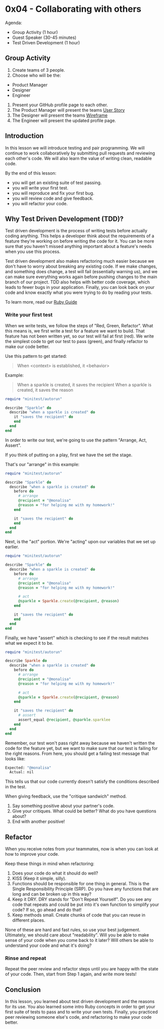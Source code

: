 # 0x04 - Collaborating with others

<!--
* 30 min: CSS Animations demo. [Sparkle Party](https://github.com/codechica/sparkle-party)
* 30 min: Finish working on [Lesson 1 issue][issues].
* 30 min: Presentation on Source Control
* 15 min: [Play a game together](https://create.kahoot.it/share/git-terms/6bf90eb7-3c80-43d5-a0ff-b710cc767040)
* 60 min: Work on assigned [Lesson 2 issue][issues]
* 15 min: Heart, Fart and Shopping Cart


Part 1: Get an existing suite of tests passing.
Part 2: Start contributing tests that might be missing.
Part 3: Reproduce a bug as an automated test.
Part 4: Fix it
Part 5: Refactoring. Make it DRY, YAGNI and KISS(parkles). Gorilla/Banana.

Introduction to tests and pair programming. Break into pairs, work on a bug
fixing (make the tests pass), submit the changes as a pull request.
Provide example (SparkleHub) with problems to fix, work on the bug fix & share
how they fixed it. Get practice reviewing each others code and giving feedback.

Learn the error message. "What's wrong with this code" challenge.
  * Syntax, logic

How often will they be debugging?
How will this differentiate them from other devs?

## Outcomes

* Understand how to problem solve.
* Continue to work collaboratively to provide feedback.
* Learn the value of clean coding.
* Why are tests important?

[slides](./slides.html)

-->

Agenda:

* Group Activity (1 hour)
* Guest Speaker (30-45 minutes)
* Test Driven Development (1 hour)

## Group Activity

1. Create teams of 3 people.
1. Choose who will be the:
  * Product Manager
  * Designer
  * Engineer
1. Present your GitHub profile page to each other.
1. The Product Manager will present the teams [User Story](./../../roles/product-manager.html#user-stories)
1. The Designer will present the teams [Wireframe](./../../roles/designer.html#what-is-a-wireframe)
1. The Engineer will present the updated profile page.

## Introduction

In this lesson we will introduce testing and pair programming.
We will continue to work collaboratively by submitting pull requests and reviewing each other's code.
We will also learn the value of writing clean, readable code.

By the end of this lesson:

* you will get an existing suite of test passing.
* you will write your first test.
* you will reproduce and fix your first bug.
* you will review code and give feedback.
* you will refactor your code.

## Why Test Driven Development (TDD)?

Test driven development is the process of writing tests before actually coding anything.
This helps a developer think about the requirements of a feature they're working on before writing the code for it.
You can be more sure that you haven't missed anything important about a feature's needs when you use this process.

Test driven development also makes refactoring much easier because we don't have to worry about breaking any existing code.
If we make changes, and something does change, a test will fail (essentially warning us), and we can make sure everything works again before pushing changes to the main branch of our project.
TDD also helps with better code coverage, which leads to fewer bugs in your application.
Finally, you can look back on your code and know exactly what you were trying to do by reading your tests.

To learn more, read our [Ruby Guide](../../guides/ruby.html)

### Write your first test

When we write tests, we follow the steps of "Red, Green, Refactor".
What this means is, we first write a test for a feature we want to build.
That feature has not been written yet, so our test will fail at first (red).
We write the simplest code to get our test to pass (green), and finally refactor to make our code better.

Use this pattern to get started:

> When \<context\> is established, it \<behavior\>

Example:

> When a sparkle is created, it saves the recipient
> When a sparkle is created, it saves the reason

```rb
require "minitest/autorun"

describe "Sparkle" do
  describe "when a sparkle is created" do
    it "saves the recipient" do
    end
  end
end
```

In order to write our test, we're going to use the pattern "Arrange, Act, Assert".

If you think of putting on a play, first we have the set the stage.

That's our "arrange" in this example:

```rb
require "minitest/autorun"

describe "Sparkle" do
  describe "when a sparkle is created" do
    before do
      # arrange
      @recipient = "@monalisa"
      @reason = "for helping me with my homework!"
    end

    it "saves the recipient" do
    end
  end
end
```

Next, is the "act" portion. We're "acting" upon our variables that we set up earlier.

```rb
require "minitest/autorun"

describe "Sparkle" do
  describe "when a sparkle is created" do
    before do
      # arrange
      @recipient = "@monalisa"
      @reason = "for helping me with my homework!"

      # act
      @sparkle = Sparkle.create(@recipient, @reason)
    end

    it "saves the recipient" do
    end
  end
end
```

Finally, we have "assert" which is checking to see if the result matches what we expect it to be.

```ruby
require "minitest/autorun"

describe Sparkle do
  describe "when a sparkle is created" do
    before do
      # arrange
      @recipient = "@monalisa"
      @reason = "for helping me with my homework!"

      # act
      @sparkle = Sparkle.create(@recipient, @reason)
    end

    it "saves the recipient" do
      # assert
      assert_equal @recipient, @sparkle.sparklee
    end
  end
end
```

Remember, our test won't pass right away because we haven't written the code for the feature yet, but we want to make sure that our test is failing for the right reasons.
From here, you should get a failing test message that looks like:

```bash
Expected: "@monalisa"
  Actual: nil
```

This tells us that our code currently doesn't satisfy the conditions described in the test.

When giving feedback, use the "critique sandwich" method.

1. Say something positive about your partner's code.
1. Give your critiques. What could be better? What do you have questions about?
1. End with another positive!

## Refactor

When you receive notes from your teammates, now is when you can look at how to improve your code.

Keep these things in mind when refactoring:

1. Does your code do what it should do well?
2. KISS (Keep it simple, silly).
3. Functions should be responsible for one thing in general. This is the Single Responsibility Principle (SRP). Do you have any functions that are long and can be broken up in this way?
4. Keep it DRY. DRY stands for "Don't Repeat Yourself". Do you see any code that repeats and could be put into it's own function to simplify your code? If so, go ahead and do that!
5. Keep methods small. Create chunks of code that you can reuse in different places.

None of these are hard and fast rules, so use your best judgement. Ultimately, we should care about "readability". Will you be able to make sense of your code when you come back to it later? Will others be able to understand your code and what it's doing?

### Rinse and repeat

Repeat the peer review and refactor steps until you are happy with the state of your code. Then, start from Step 1 again, and write more tests!

## Conclusion

In this lesson, you learned about test driven development and the reasons for its use. You also learned some intro Ruby concepts in order to get your first suite of tests to pass and to write your own tests. Finally, you practiced peer reviewing someone else's code, and refactoring to make your code better.

<!--
## Lesson 0x04

Software Engineering Lifecycle

* Thought -> Product
* Planning Stage, Requirements, Feasibility, Design, Prototyping,
  Implementation, Testing.
* Mini pop quiz: Which phase are we in right now?
* Encourage them to research outside of class.

Introduction to roles: What are the different types of jobs in tech?

* Product Manager
  * Product manager's guide to prioritizing things
  * Activity: Girls brainstorm a different feature for SparkleHub
* Designer
  * Designer's guide to designing things.
  * Wireframes - showing them the tools that developers use in the real world (how to create lines, shapes).
  * Usability, UI, UX, Design
  * Girls draw out what their feature idea could look like:
    Activity: Wireframe

Outcomes:

* Girls will learn about the software engineering life cycle, and explore an
  overview of the product manager & designer roles in tech.
* Girls will come up with an idea for a new feature, and a wireframe for it.


As an instructor, I want to be able to teach lesson 0x04 so that students can
understand the software engineering life cycle.

* [ ] Students learn an overview of what a product manager does.
* [ ] Students learn an overview of what a designer does.
* [ ] Students create a user story as the product manager.
* [ ] Students create a wireframe as a designer.


* [Presentation](./slides.html)

{% include youtube.html youtube_id="zvA68LXHDCI" %}

```plaintext
# Agenda

* Introduction
* Product Overview
* Customer Feedback


Feedback:

* view profile of peers (high priority)
* no way to see sent/received sparkles
  * see sparkles that we got self esteem boost
  * forgot to sparkle certain people.
    * can't see who received
  * filter by our sparkles that we sent
  * filter by our sparkles that we receive
  * separate page to see my sparkles
  * privacy settings
    * private sparkles.
      * interpersonal conflicts.
* no notifications when sending/receiving
* avatar icon bug
  * login via Facebook
  * login via GitHub
* colours: branding colors
  * colour palette
  * red (need to chat with marketing)
  * align colors with branding. (custom colors)

authenticating users
* what kind of timeframe are we looking at?
  * 3 months to the full organization.

Spike:
* GitHub Auth
* Facebook Auth

Temporary solution:
* add a textbox to enter username

Remove Avatar for now.
```

-->
